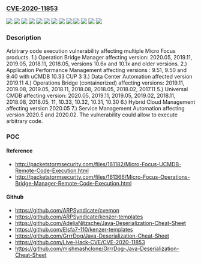 ### [CVE-2020-11853](https://cve.mitre.org/cgi-bin/cvename.cgi?name=CVE-2020-11853)
![](https://img.shields.io/static/v1?label=Product&message=Application%20Performance%20Management%20&color=blue)
![](https://img.shields.io/static/v1?label=Product&message=Data%20Center%20Automation&color=blue)
![](https://img.shields.io/static/v1?label=Product&message=Hybrid%20Cloud%20Management&color=blue)
![](https://img.shields.io/static/v1?label=Product&message=Operation%20Bridge%20Manager%20&color=blue)
![](https://img.shields.io/static/v1?label=Product&message=Operations%20Bridge%20(containerized)&color=blue)
![](https://img.shields.io/static/v1?label=Product&message=Service%20Management%20Automation%20&color=blue)
![](https://img.shields.io/static/v1?label=Product&message=Universal%20CMDB%20&color=blue)
![](https://img.shields.io/static/v1?label=Version&message=%3D%202019.11%20&color=brighgreen)
![](https://img.shields.io/static/v1?label=Version&message=%3D%202020.05%20&color=brighgreen)
![](https://img.shields.io/static/v1?label=Version&message=%3D%202020.5%20&color=brighgreen)
![](https://img.shields.io/static/v1?label=Version&message=%3D%209.51%20&color=brighgreen)
![](https://img.shields.io/static/v1?label=Version&message=2018.05%3C%3D%202020.05%20&color=brighgreen)
![](https://img.shields.io/static/v1?label=Vulnerability&message=Arbitrary%20code%20execution&color=brighgreen)

### Description

Arbitrary code execution vulnerability affecting multiple Micro Focus products. 1.) Operation Bridge Manager affecting version: 2020.05, 2019.11, 2019.05, 2018.11, 2018.05, versions 10.6x and 10.1x and older versions. 2.) Application Performance Management affecting versions : 9.51, 9.50 and 9.40 with uCMDB 10.33 CUP 3 3.) Data Center Automation affected version 2019.11 4.) Operations Bridge (containerized) affecting versions: 2019.11, 2019.08, 2019.05, 2018.11, 2018.08, 2018.05, 2018.02, 2017.11 5.) Universal CMDB affecting version: 2020.05, 2019.11, 2019.05, 2019.02, 2018.11, 2018.08, 2018.05, 11, 10.33, 10.32, 10.31, 10.30 6.) Hybrid Cloud Management affecting version 2020.05 7.) Service Management Automation affecting version 2020.5 and 2020.02. The vulnerability could allow to execute arbitrary code.

### POC

#### Reference
- http://packetstormsecurity.com/files/161182/Micro-Focus-UCMDB-Remote-Code-Execution.html
- http://packetstormsecurity.com/files/161366/Micro-Focus-Operations-Bridge-Manager-Remote-Code-Execution.html

#### Github
- https://github.com/ARPSyndicate/cvemon
- https://github.com/ARPSyndicate/kenzer-templates
- https://github.com/AdeliaNitzsche/Java-Deserialization-Cheat-Sheet
- https://github.com/Elsfa7-110/kenzer-templates
- https://github.com/GrrrDog/Java-Deserialization-Cheat-Sheet
- https://github.com/Live-Hack-CVE/CVE-2020-11853
- https://github.com/mishmashclone/GrrrDog-Java-Deserialization-Cheat-Sheet

